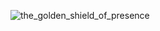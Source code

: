 
![the_golden_shield_of_presence](https://github.com/user-attachments/assets/5fd37f92-5661-4e3f-bcbb-c12ccb078a67)
